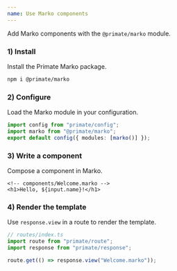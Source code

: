```yaml
---
name: Use Marko components
---
```


Add Marko components with the `@primate/marko` module.

### 1) Install

Install the Primate Marko package.

```sh
npm i @primate/marko
```

### 2) Configure

Load the Marko module in your configuration.

```ts
import config from "primate/config";
import marko from "@primate/marko";
export default config({ modules: [marko()] });
```

### 3) Write a component

Compose a component in Marko.

```marko
<!-- components/Welcome.marko -->
<h1>Hello, ${input.name}!</h1>
```

### 4) Render the template

Use `response.view` in a route to render the template.

```ts
// routes/index.ts
import route from "primate/route";
import response from "primate/response";

route.get(() => response.view("Welcome.marko"));
```
